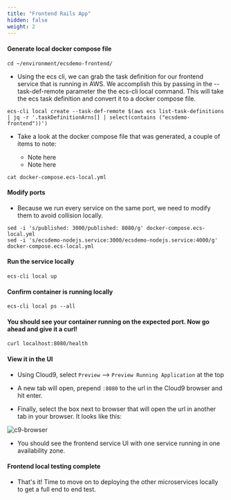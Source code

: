 ```yaml
---
title: "Frontend Rails App"
hidden: false
weight: 2
---
```


#### Generate local docker compose file

```
cd ~/environment/ecsdemo-frontend/
```
- Using the ecs cli, we can grab the task definition for our frontend service that is running in AWS. We accomplish this by passing in the --task-def-remote parameter the the ecs-cli local command. This will take the ecs task definition and convert it to a docker compose file.

```
ecs-cli local create --task-def-remote $(aws ecs list-task-definitions | jq -r '.taskDefinitionArns[] | select(contains ("ecsdemo-frontend"))')
```

- Take a look at the docker compose file that was generated, a couple of items to note:

    - Note here
    - Note here

```
cat docker-compose.ecs-local.yml
```

#### Modify ports

- Because we run every service on the same port, we need to modify them to avoid collision locally.

```
sed -i 's/published: 3000/published: 8080/g' docker-compose.ecs-local.yml
sed -i 's/ecsdemo-nodejs.service:3000/ecsdemo-nodejs.service:4000/g' docker-compose.ecs-local.yml
```

#### Run the service locally

```
ecs-cli local up
```

#### Confirm container is running locally

```
ecs-cli local ps --all
```

#### You should see your container running on the expected port. Now go ahead and give it a curl!

```
curl localhost:8080/health
```

#### View it in the UI

- Using Cloud9, select `Preview` --> `Preview Running Application` at the top

- A new tab will open, prepend `:8080` to the url in the Cloud9 browser and hit enter.

- Finally, select the box next to browser that will open the url in another tab in your browser. It looks like this:

![c9-browser](/images/c9-local-2.png)

- You should see the frontend service UI with one service running in one availability zone.

#### Frontend local testing complete

- That's it! Time to move on to deploying the other microservices locally to get a full end to end test.
